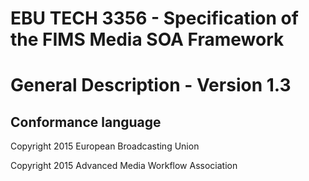 # EBU TECH 3356 - Specification of the FIMS Media SOA Framework
# General Description - Version 1.3

## Conformance language



Copyright 2015 European Broadcasting Union

Copyright 2015 Advanced Media Workflow Association